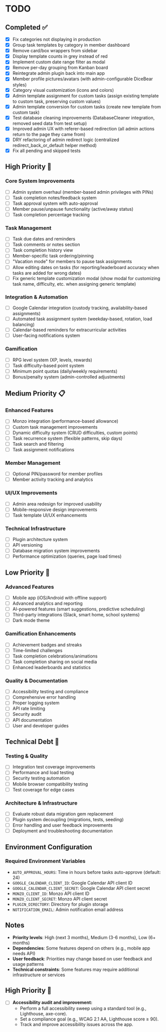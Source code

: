 # TODO

## Completed ✅

- [x] Fix categories not displaying in production
- [x] Group task templates by category in member dashboard
- [x] Remove card/box wrappers from sidebar
- [x] Display template counts in grey instead of red
- [x] Implement custom date range filter as modal
- [x] Remove per-day grouping from Kanban board
- [x] Reintegrate admin plugin back into main app
- [x] Member profile pictures/avatars (with admin-configurable DiceBear styles)
- [x] Category visual customization (icons and colors)
- [x] Admin template assignment for custom tasks (assign existing template to custom task, preserving custom values)
- [x] Admin template conversion for custom tasks (create new template from custom task)
- [x] Test database cleaning improvements (DatabaseCleaner integration, removed seed data from test setup)
- [x] Improved admin UX with referer-based redirection (all admin actions return to the page they came from)
- [x] DRY refactoring of admin redirect logic (centralized redirect_back_or_default helper method)
- [x] Fix all pending and skipped tests

## High Priority 🎯

### Core System Improvements
- [ ] Admin system overhaul (member-based admin privileges with PINs)
- [ ] Task completion notes/feedback system
- [ ] Task approval system with auto-approval
- [ ] Member pause/unpause functionality (active/away status)
- [ ] Task completion percentage tracking

### Task Management
- [ ] Task due dates and reminders
- [ ] Task comments or notes section
- [ ] Task completion history view
- [ ] Member-specific task ordering/pinning
- [ ] "Vacation mode" for members to pause task assignments
- [ ] Allow editing dates on tasks (for reporting/leaderboard accuracy when tasks are added for wrong dates)
- [ ] Fix generic template customization modal (show modal for customizing task name, difficulty, etc. when assigning generic template)

### Integration & Automation
- [ ] Google Calendar integration (custody tracking, availability-based assignments)
- [ ] Automated task assignment system (weekday-based, rotation, load balancing)
- [ ] Calendar-based reminders for extracurricular activities
- [ ] User-facing notifications system

### Gamification
- [ ] RPG level system (XP, levels, rewards)
- [ ] Task difficulty-based point system
- [ ] Minimum point quotas (daily/weekly requirements)
- [ ] Bonus/penalty system (admin-controlled adjustments)

## Medium Priority 📋

### Enhanced Features
- [ ] Monzo integration (performance-based allowance)
- [ ] Custom task management improvements
- [ ] Dynamic difficulty system (CRUD difficulties, custom points)
- [ ] Task recurrence system (flexible patterns, skip days)
- [ ] Task search and filtering
- [ ] Task assignment notifications

### Member Management
- [ ] Optional PIN/password for member profiles
- [ ] Member activity tracking and analytics

### UI/UX Improvements
- [ ] Admin area redesign for improved usability
- [ ] Mobile-responsive design improvements
- [ ] Task template UI/UX enhancements

### Technical Infrastructure
- [ ] Plugin architecture system
- [ ] API versioning
- [ ] Database migration system improvements
- [ ] Performance optimization (queries, page load times)

## Low Priority 🚀

### Advanced Features
- [ ] Mobile app (iOS/Android with offline support)
- [ ] Advanced analytics and reporting
- [ ] AI-powered features (smart suggestions, predictive scheduling)
- [ ] Third-party integrations (Slack, smart home, school systems)
- [ ] Dark mode theme

### Gamification Enhancements
- [ ] Achievement badges and streaks
- [ ] Time-limited challenges
- [ ] Task completion celebrations/animations
- [ ] Task completion sharing on social media
- [ ] Enhanced leaderboards and statistics

### Quality & Documentation
- [ ] Accessibility testing and compliance
- [ ] Comprehensive error handling
- [ ] Proper logging system
- [ ] API rate limiting
- [ ] Security audit
- [ ] API documentation
- [ ] User and developer guides

## Technical Debt 🔧

### Testing & Quality
- [ ] Integration test coverage improvements
- [ ] Performance and load testing
- [ ] Security testing automation
- [ ] Mobile browser compatibility testing
- [ ] Test coverage for edge cases

### Architecture & Infrastructure
- [ ] Evaluate robust data migration gem replacement
- [ ] Plugin system decoupling (migrations, tests, seeding)
- [ ] Error handling and user feedback improvements
- [ ] Deployment and troubleshooting documentation

## Environment Configuration

### Required Environment Variables
- `AUTO_APPROVAL_HOURS`: Time in hours before tasks auto-approve (default: 24)
- `GOOGLE_CALENDAR_CLIENT_ID`: Google Calendar API client ID
- `GOOGLE_CALENDAR_CLIENT_SECRET`: Google Calendar API client secret
- `MONZO_CLIENT_ID`: Monzo API client ID
- `MONZO_CLIENT_SECRET`: Monzo API client secret
- `PLUGIN_DIRECTORY`: Directory for plugin storage
- `NOTIFICATION_EMAIL`: Admin notification email address

## Notes

- **Priority levels**: High (next 3 months), Medium (3-6 months), Low (6+ months)
- **Dependencies**: Some features depend on others (e.g., mobile app needs API)
- **User feedback**: Priorities may change based on user feedback and usage patterns
- **Technical constraints**: Some features may require additional infrastructure or services

## High Priority 🎯
- [ ] **Accessibility audit and improvement:**
    - Perform a full accessibility sweep using a standard tool (e.g., Lighthouse, axe-core).
    - Set a compliance goal (e.g., WCAG 2.1 AA, Lighthouse score ≥ 90).
    - Track and improve accessibility issues across the app.
